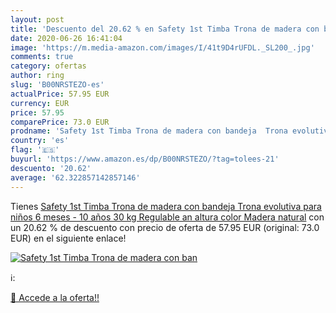 ```yaml
---
layout: post
title: 'Descuento del 20.62 % en Safety 1st Timba Trona de madera con ban'
date: 2020-06-26 16:41:04
image: 'https://m.media-amazon.com/images/I/41t9D4rUFDL._SL200_.jpg'
comments: true
category: ofertas
author: ring
slug: 'B00NRSTEZO-es'
actualPrice: 57.95 EUR
currency: EUR
price: 57.95
comparePrice: 73.0 EUR
prodname: 'Safety 1st Timba Trona de madera con bandeja  Trona evolutiva para niños 6 meses - 10 años  30 kg   Regulable an altura color Madera natural'
country: 'es'
flag: '🇪🇸'
buyurl: 'https://www.amazon.es/dp/B00NRSTEZO/?tag=tolees-21'
descuento: '20.62'
average: '62.322857142857146'
---
```


Tienes [Safety 1st Timba Trona de madera con bandeja  Trona evolutiva para niños 6 meses - 10 años  30 kg   Regulable an altura color Madera natural](https://www.amazon.es/dp/B00NRSTEZO/?tag=tolees-21) con un 20.62 % de descuento con precio de oferta de 57.95 EUR (original: 73.0 EUR) en el siguiente enlace!

[![Safety 1st Timba Trona de madera con ban](https://m.media-amazon.com/images/I/41t9D4rUFDL._SL200_.jpg)](https://www.amazon.es/dp/B00NRSTEZO/?tag=tolees-21)

ℹ️:


[🛒 Accede a la oferta!!](https://www.amazon.es/dp/B00NRSTEZO/?tag=tolees-21)
